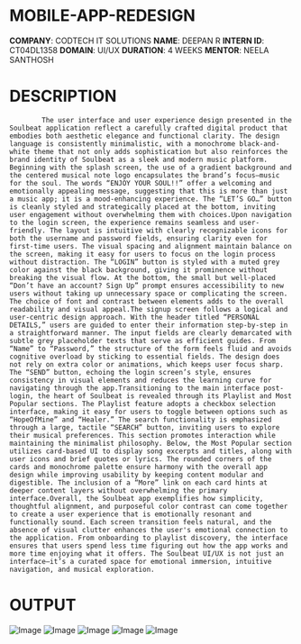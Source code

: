 # MOBILE-APP-REDESIGN
**COMPANY**: CODTECH IT SOLUTIONS
**NAME**: DEEPAN R
**INTERN ID**: CT04DL1358
**DOMAIN**: UI/UX
**DURATION**: 4 WEEKS 
**MENTOR**: NEELA SANTHOSH
# DESCRIPTION
            The user interface and user experience design presented in the Soulbeat application reflect a carefully crafted digital product that embodies both aesthetic elegance and functional clarity. The design language is consistently minimalistic, with a monochrome black-and-white theme that not only adds sophistication but also reinforces the brand identity of Soulbeat as a sleek and modern music platform. Beginning with the splash screen, the use of a gradient background and the centered musical note logo encapsulates the brand’s focus—music for the soul. The words “ENJOY YOUR SOUL!!” offer a welcoming and emotionally appealing message, suggesting that this is more than just a music app; it is a mood-enhancing experience. The “LET’S GO…” button is cleanly styled and strategically placed at the bottom, inviting user engagement without overwhelming them with choices.Upon navigation to the login screen, the experience remains seamless and user-friendly. The layout is intuitive with clearly recognizable icons for both the username and password fields, ensuring clarity even for first-time users. The visual spacing and alignment maintain balance on the screen, making it easy for users to focus on the login process without distraction. The “LOGIN” button is styled with a muted grey color against the black background, giving it prominence without breaking the visual flow. At the bottom, the small but well-placed “Don’t have an account? Sign Up” prompt ensures accessibility to new users without taking up unnecessary space or complicating the screen. The choice of font and contrast between elements adds to the overall readability and visual appeal.The signup screen follows a logical and user-centric design approach. With the header titled “PERSONAL DETAILS,” users are guided to enter their information step-by-step in a straightforward manner. The input fields are clearly demarcated with subtle grey placeholder texts that serve as efficient guides. From “Name” to “Password,” the structure of the form feels fluid and avoids cognitive overload by sticking to essential fields. The design does not rely on extra color or animations, which keeps user focus sharp. The “SEND” button, echoing the login screen’s style, ensures consistency in visual elements and reduces the learning curve for navigating through the app.Transitioning to the main interface post-login, the heart of Soulbeat is revealed through its Playlist and Most Popular sections. The Playlist feature adopts a checkbox selection interface, making it easy for users to toggle between options such as “HopeOfMine” and “Healer.” The search functionality is emphasized through a large, tactile “SEARCH” button, inviting users to explore their musical preferences. This section promotes interaction while maintaining the minimalist philosophy. Below, the Most Popular section utilizes card-based UI to display song excerpts and titles, along with user icons and brief quotes or lyrics. The rounded corners of the cards and monochrome palette ensure harmony with the overall app design while improving usability by keeping content modular and digestible. The inclusion of a “More” link on each card hints at deeper content layers without overwhelming the primary interface.Overall, the Soulbeat app exemplifies how simplicity, thoughtful alignment, and purposeful color contrast can come together to create a user experience that is emotionally resonant and functionally sound. Each screen transition feels natural, and the absence of visual clutter enhances the user's emotional connection to the application. From onboarding to playlist discovery, the interface ensures that users spend less time figuring out how the app works and more time enjoying what it offers. The Soulbeat UI/UX is not just an interface—it’s a curated space for emotional immersion, intuitive navigation, and musical exploration.
# OUTPUT

![Image](https://github.com/user-attachments/assets/7751dc34-c348-4c89-94ee-88fb0e2fdf09)
![Image](https://github.com/user-attachments/assets/f4c5d514-fe29-49dc-a393-f038cba8c384)
![Image](https://github.com/user-attachments/assets/f798ba7c-6911-4dbe-9df0-62372ea74e6e)
![Image](https://github.com/user-attachments/assets/9160db6b-3c9f-43bd-8640-a59317fa95be)
![Image](https://github.com/user-attachments/assets/83d0885c-430a-4ba7-8c4b-fc542ad6dd31)


